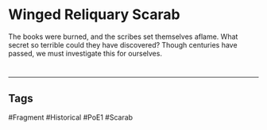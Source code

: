 # Winged Reliquary Scarab
The books were burned, and the scribes set themselves aflame. What secret so terrible could they have discovered? Though centuries have passed, we must investigate this for ourselves.

#
---
## Tags
#Fragment
#Historical 
#PoE1 
#Scarab 